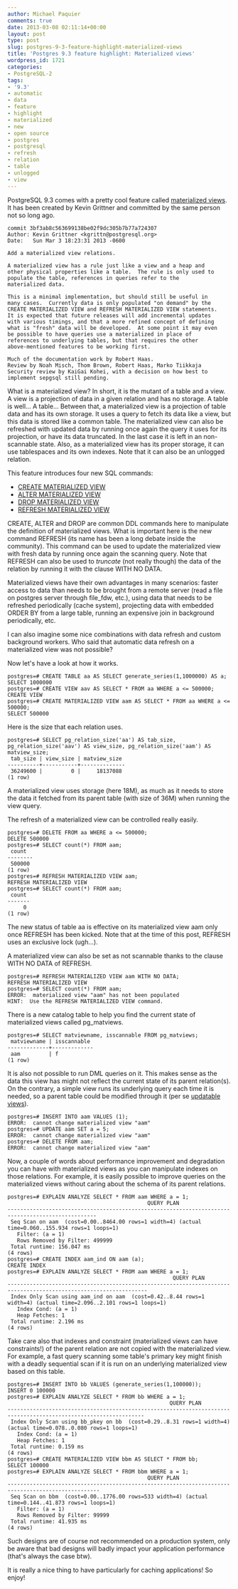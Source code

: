 ```yaml
---
author: Michael Paquier
comments: true
date: 2013-03-08 02:11:14+00:00
layout: post
type: post
slug: postgres-9-3-feature-highlight-materialized-views
title: 'Postgres 9.3 feature highlight: Materialized views'
wordpress_id: 1721
categories:
- PostgreSQL-2
tags:
- '9.3'
- automatic
- data
- feature
- highlight
- materialized
- new
- open source
- postgres
- postgresql
- refresh
- relation
- table
- unlogged
- view
---
```


PostgreSQL 9.3 comes with a pretty cool feature called [materialized views](http://www.postgresql.org/docs/devel/static/rules-materializedviews.html). It has been created by Kevin Grittner and committed by the same person not so long ago.

    commit 3bf3ab8c563699138be02f9dc305b7b77a724307
    Author: Kevin Grittner <kgrittn@postgresql.org>
    Date:   Sun Mar 3 18:23:31 2013 -0600
    
    Add a materialized view relations.
    
    A materialized view has a rule just like a view and a heap and
    other physical properties like a table.  The rule is only used to
    populate the table, references in queries refer to the
    materialized data.
    
    This is a minimal implementation, but should still be useful in
    many cases.  Currently data is only populated "on demand" by the
    CREATE MATERIALIZED VIEW and REFRESH MATERIALIZED VIEW statements.
    It is expected that future releases will add incremental updates
    with various timings, and that a more refined concept of defining
    what is "fresh" data will be developed.  At some point it may even
    be possible to have queries use a materialized in place of
    references to underlying tables, but that requires the other
    above-mentioned features to be working first.
    
    Much of the documentation work by Robert Haas.
    Review by Noah Misch, Thom Brown, Robert Haas, Marko Tiikkaja
    Security review by KaiGai Kohei, with a decision on how best to
    implement sepgsql still pending.

What is a materialized view? In short, it is the mutant of a table and a view. A view is a projection of data in a given relation and has no storage. A table is well... A table...
Between that, a materialized view is a projection of table data and has its own storage. It uses a query to fetch its data like a view, but this data is stored like a common table. The materialized view can also be refreshed with updated data by running once again the query it uses for its projection, or have its data truncated. In the last case it is left in an non-scannable state. Also, as a materialized view has its proper storage, it can use tablespaces and its own indexes. Note that it can also be an unlogged relation.

This feature introduces four new SQL commands:

  * [CREATE MATERIALIZED VIEW](http://www.postgresql.org/docs/devel/static/sql-creatematerializedview.html)
  * [ALTER MATERIALIZED VIEW](http://www.postgresql.org/docs/devel/static/sql-altermaterializedview.html)
  * [DROP MATERIALIZED VIEW](http://www.postgresql.org/docs/devel/static/sql-dropmaterializedview.html)
  * [REFRESH MATERIALIZED VIEW](http://www.postgresql.org/docs/devel/static/sql-refreshmaterializedview.html)

CREATE, ALTER and DROP are common DDL commands here to manipulate the definition of materialized views. What is important here is the new command REFRESH (its name has been a long debate inside the community). This command can be used to update the materialized view with fresh data by running once again the scanning query. Note that REFRESH can also be used to *truncate* (not really though) the data of the relation by running it with the clause WITH NO DATA.

Materialized views have their own advantages in many scenarios: faster access to data than needs to be brought from a remote server (read a file on postgres server through file\_fdw, etc.), using data that needs to be refreshed periodically (cache system), projecting data with embedded ORDER BY from a large table, running an expensive join in background periodically, etc.

I can also imagine some nice combinations with data refresh and custom background workers. Who said that automatic data refresh on a materialized view was not possible?

Now let's have a look at how it works.

    postgres=# CREATE TABLE aa AS SELECT generate_series(1,1000000) AS a;
    SELECT 1000000
    postgres=# CREATE VIEW aav AS SELECT * FROM aa WHERE a <= 500000;
    CREATE VIEW
    postgres=# CREATE MATERIALIZED VIEW aam AS SELECT * FROM aa WHERE a <= 500000;
    SELECT 500000

Here is the size that each relation uses.

    postgres=# SELECT pg_relation_size('aa') AS tab_size, pg_relation_size('aav') AS view_size, pg_relation_size('aam') AS matview_size;
     tab_size | view_size | matview_size 
    ----------+-----------+--------------
     36249600 |         0 |     18137088
    (1 row)

A materialized view uses storage (here 18M), as much as it needs to store the data it fetched from its parent table (with size of 36M) when running the view query.

The refresh of a materialized view can be controlled really easily.

    postgres=# DELETE FROM aa WHERE a <= 500000;
    DELETE 500000
    postgres=# SELECT count(*) FROM aam;
     count  
    --------
     500000
    (1 row)
    postgres=# REFRESH MATERIALIZED VIEW aam;
    REFRESH MATERIALIZED VIEW
    postgres=# SELECT count(*) FROM aam;
     count 
    -------
         0
    (1 row)

The new status of table aa is effective on its materialized view aam only once REFRESH has been kicked. Note that at the time of this post, REFRESH uses an exclusive lock (ugh...).

A materialized view can also be set as not scannable thanks to the clause WITH NO DATA of REFRESH.

    postgres=# REFRESH MATERIALIZED VIEW aam WITH NO DATA;
    REFRESH MATERIALIZED VIEW
    postgres=# SELECT count(*) FROM aam;
    ERROR:  materialized view "aam" has not been populated
    HINT:  Use the REFRESH MATERIALIZED VIEW command.

There is a new catalog table to help you find the current state of materialized views called pg\_matviews.

    postgres=# SELECT matviewname, isscannable FROM pg_matviews;
     matviewname | isscannable 
    -------------+-------------
     aam         | f
    (1 row)

It is also not possible to run DML queries on it. This makes sense as the data this view has might not reflect the current state of its parent relation(s). On the contrary, a simple view runs its underlying query each time it is needed, so a parent table could be modified through it (per se [updatable views](http://michael.otacoo.com/postgresql-2/postgres-9-3-feature-highlight-auto-updatable-views/)).

    postgres=# INSERT INTO aam VALUES (1);
    ERROR:  cannot change materialized view "aam"
    postgres=# UPDATE aam SET a = 5;
    ERROR:  cannot change materialized view "aam"
    postgres=# DELETE FROM aam;
    ERROR:  cannot change materialized view "aam"

Now, a couple of words about performance improvement and degradation you can have with materialized views as you can manipulate indexes on those relations. For example, it is easily possible to improve queries on the materialized views without caring about the schema of its parent relations.

    postgres=# EXPLAIN ANALYZE SELECT * FROM aam WHERE a = 1;
                                                QUERY PLAN                                            
    --------------------------------------------------------------------------------------------------
     Seq Scan on aam  (cost=0.00..8464.00 rows=1 width=4) (actual time=0.060..155.934 rows=1 loops=1)
       Filter: (a = 1)
       Rows Removed by Filter: 499999
     Total runtime: 156.047 ms
    (4 rows)
    postgres=# CREATE INDEX aam_ind ON aam (a);
    CREATE INDEX
    postgres=# EXPLAIN ANALYZE SELECT * FROM aam WHERE a = 1;
                                                        QUERY PLAN                                                    
    ------------------------------------------------------------------------------------------------------------------
     Index Only Scan using aam_ind on aam  (cost=0.42..8.44 rows=1 width=4) (actual time=2.096..2.101 rows=1 loops=1)
       Index Cond: (a = 1)
       Heap Fetches: 1
     Total runtime: 2.196 ms
    (4 rows)

Take care also that indexes and constraint (materialized views can have constraints!) of the parent relation are not copied with the materialized view. For example, a fast query scanning some table's primary key might finish with a deadly sequential scan if it is run on an underlying materialized view based on this table.

    postgres=# INSERT INTO bb VALUES (generate_series(1,100000));
    INSERT 0 100000
    postgres=# EXPLAIN ANALYZE SELECT * FROM bb WHERE a = 1;
                                                       QUERY PLAN                                                    
    -----------------------------------------------------------------------------------------------------------------
     Index Only Scan using bb_pkey on bb  (cost=0.29..8.31 rows=1 width=4) (actual time=0.078..0.080 rows=1 loops=1)
       Index Cond: (a = 1)
       Heap Fetches: 1
     Total runtime: 0.159 ms
    (4 rows)
    postgres=# CREATE MATERIALIZED VIEW bbm AS SELECT * FROM bb;
    SELECT 100000
    postgres=# EXPLAIN ANALYZE SELECT * FROM bbm WHERE a = 1;
                                                QUERY PLAN                                             
    ---------------------------------------------------------------------------------------------------
     Seq Scan on bbm  (cost=0.00..1776.00 rows=533 width=4) (actual time=0.144..41.873 rows=1 loops=1)
       Filter: (a = 1)
       Rows Removed by Filter: 99999
     Total runtime: 41.935 ms
    (4 rows)

Such designs are of course not recommended on a production system, only be aware that bad designs will badly impact your application performance (that's always the case btw).

It is really a nice thing to have particularly for caching applications! So enjoy!
